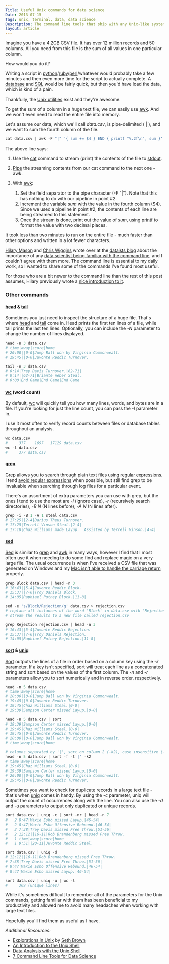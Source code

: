 ```yaml
---
Title: Useful Unix commands for data science
Date: 2013-07-15
Tags: unix, terminal, data, data science
Description: The command line tools that ship with any Unix-like system are extremely handy for many data tasks. Here are some of the ones that I've found most useful.
layout: article
---
```


Imagine you have a 4.2GB CSV file.  It has over 12 million records and 50 columns.  All you need from this file is the sum of all values in one particular column.

How would you do it?

Writing a script in [python](http://www.python.org/)/[ruby](http://www.ruby-lang.org/)/[perl](http://www.perl.org/)/whatever would probably take a few minutes and then even more time for the script to actually complete.  A [database](http://en.wikipedia.org/wiki/Database) and [SQL](http://en.wikipedia.org/wiki/SQL) would be fairly quick, but then you'd have load the data, which is kind of a pain.

Thankfully, the [Unix utilities](http://en.wikipedia.org/wiki/List_of_Unix_utilities) exist and they're awesome.

To get the sum of a column in a huge text file, we can easily use [awk](http://en.wikipedia.org/wiki/AWK_(programming_language)).  And we won't even need to read the entire file into memory.

Let's assume our data, which we'll call _data.csv_, is pipe-delimited ( | ), and we want to sum the fourth column of the file.

```python
cat data.csv | awk -F "|" '{ sum += $4 } END { printf "%.2f\n", sum }'
```
The above line says:

1. Use the [cat](http://en.wikipedia.org/wiki/Cat_(Unix)) command to stream (print) the contents of the file to [stdout](http://en.wikipedia.org/wiki/Standard_streams).
2. [Pipe](http://en.wikipedia.org/wiki/Pipeline_(Unix)) the streaming contents from our cat command to the next one - awk. 
3. With [awk](http://en.wikipedia.org/wiki/AWK_(programming_language)):

	1. Set the field separator to the pipe character (-F "|"). Note that this has nothing to do with our pipeline in point #2.
	2. Increment the variable _sum_ with the value in the fourth column ($4). Since we used a pipeline in point #2, the contents of each line are being streamed to this statement.
    3. Once the stream is done, print out the value of _sum_, using [printf](http://www.gnu.org/software/gawk/manual/html_node/Printf-Examples.html) to format the value with two decimal places.

It took less than two minutes to run on the entire file - much faster than other options and written in a lot fewer characters.

[Hilary Mason](http://www.hilarymason.com) and [Chris Wiggins](http://www.columbia.edu/~chw2/) wrote over at the [dataists blog](http://www.dataists.com/) about the importance of any [data scientist being familiar with the command line](http://www.dataists.com/2010/09/a-taxonomy-of-data-science/), and I couldn't agree with them more.  The command line is essential to my daily work, so I wanted to share some of the commands I've found most useful.

For those who are a bit newer to the command line than the rest of this post assumes, Hilary previously wrote a [nice introduction to it](http://www.hilarymason.com/articles/intro-to-the-linux-command-line/).

### Other commands

#### [head](http://en.wikipedia.org/wiki/Head_(Unix)) & [tail](http://en.wikipedia.org/wiki/Tail_(Unix))

Sometimes you just need to inspect the structure of a huge file.  That's where [head](http://en.wikipedia.org/wiki/Head_(Unix)) and [tail](http://en.wikipedia.org/wiki/Tail_(Unix)) come in.  Head prints the first ten lines of a file, while tail prints the last ten lines.  Optionally, you can include the _-N_ parameter to change the number of lines displayed.

```python
head -n 3 data.csv
# time|away|score|home
# 20:00||0-0|Jump Ball won by Virginia Commonwealt.
# 19:45||0-0|Juvonte Reddic Turnover.

tail -n 3 data.csv
# 0:14|Trey Davis Turnover.|62-71|
# 0:14||62-71|Briante Weber Steal.
# 0:00|End Game|End Game|End Game
```

#### [wc](http://en.wikipedia.org/wiki/Wc_(Unix)) (word count)

By default, [wc](http://en.wikipedia.org/wiki/Wc_(Unix)) will quickly tell you how many lines, words, and bytes are in a file.  If you're looking for just the line count, you can pass the _-l_ parameter in.

I use it most often to verify record counts between files or database tables throughout an analysis.

```python
wc data.csv
#     377    1697   17129 data.csv
wc -l data.csv
#     377 data.csv
```

#### [grep](http://en.wikipedia.org/wiki/Grep)

[Grep](http://en.wikipedia.org/wiki/Grep) allows you to search through plain text files using [regular expressions](http://en.wikipedia.org/wiki/Regular_expression).  I tend [avoid regular expressions](http://regex.info/blog/2006-09-15/247) when possible, but still find grep to be invaluable when searching through log files for a particular event.

There's an assortment of extra parameters you can use with grep, but the ones I tend to use the most are _-i_ (ignore case), _-r_ (recursively search directories), _-B N_ (N lines before), _-A N_ (N lines after).

```python
grep -i -B 1 -A 1 steal data.csv
# 17:25||2-4|Darius Theus Turnover.
# 17:25|Terrell Vinson Steal.|2-4|
# 17:18|Chaz Williams made Layup.  Assisted by Terrell Vinson.|4-4|
```

#### [sed](http://en.wikipedia.org/wiki/Sed)

[Sed](http://en.wikipedia.org/wiki/Sed) is similar to [grep](http://en.wikipedia.org/wiki/Grep) and [awk](http://en.wikipedia.org/wiki/AWK_(programming_language)) in many ways, however I find that I most often use it when needing to do some find and replace magic on a very large file.  The usual occurrence is when I've received a CSV file that was generated on Windows and my [Mac isn't able to handle the carriage return](http://stackoverflow.com/questions/6373888/converting-newline-formatting-from-mac-to-windows) properly.

```python
grep Block data.csv | head -n 3
# 16:43||5-4|Juvonte Reddic Block.
# 15:37||7-6|Troy Daniels Block.
# 14:05|Raphiael Putney Block.|11-8|

sed -e 's/Block/Rejection/g' data.csv > rejection.csv
# replace all instances of the word 'Block' in data.csv with 'Rejection'
# stream the results to a new file called rejection.csv

grep Rejection rejection.csv | head -n 3
# 16:43||5-4|Juvonte Reddic Rejection.
# 15:37||7-6|Troy Daniels Rejection.
# 14:05|Raphiael Putney Rejection.|11-8|
```

#### [sort](http://en.wikipedia.org/wiki/Sort_(Unix)) & [uniq](http://en.wikipedia.org/wiki/Uniq)

[Sort](http://en.wikipedia.org/wiki/Sort_(Unix)) outputs the lines of a file in order based on a column key using the _-k_ parameter.  If a key isn't specified, sort will treat each line as a concatenated string and sort based on the values of the first column.  The _-n_ and _-r_ parameters allow you to sort numerically and in reverse order, respectively.

```python
head -n 5 data.csv
# time|away|score|home
# 20:00||0-0|Jump Ball won by Virginia Commonwealt.
# 19:45||0-0|Juvonte Reddic Turnover.
# 19:45|Chaz Williams Steal.|0-0|
# 19:39|Sampson Carter missed Layup.|0-0|

head -n 5 data.csv | sort
# 19:39|Sampson Carter missed Layup.|0-0|
# 19:45|Chaz Williams Steal.|0-0|
# 19:45||0-0|Juvonte Reddic Turnover.
# 20:00||0-0|Jump Ball won by Virginia Commonwealt.
# time|away|score|home

# columns separated by '|', sort on column 2 (-k2), case insensitive (-f)
head -n 5 data.csv | sort -f -t'|' -k2
# time|away|score|home
# 19:45|Chaz Williams Steal.|0-0|
# 19:39|Sampson Carter missed Layup.|0-0|
# 20:00||0-0|Jump Ball won by Virginia Commonwealt.
# 19:45||0-0|Juvonte Reddic Turnover.
```

Sometimes you want to check for duplicate records in a large text file - that's when [uniq](http://en.wikipedia.org/wiki/Uniq) comes in handy.  By using the _-c_ parameter, uniq will output the count of occurrences along with the line.  You can also use the _-d_ and _-u_ parameters to output only duplicated or unique records.

```python
sort data.csv | uniq -c | sort -nr | head -n 7
#   2 8:47|Maxie Esho missed Layup.|46-54|
#   2 8:47|Maxie Esho Offensive Rebound.|46-54|
#   2 7:38|Trey Davis missed Free Throw.|51-56|
#   2 12:12||16-11|Rob Brandenberg missed Free Throw.
#   1 time|away|score|home
#   1 9:51||20-11|Juvonte Reddic Steal.

sort data.csv | uniq -d
# 12:12||16-11|Rob Brandenberg missed Free Throw.
# 7:38|Trey Davis missed Free Throw.|51-56|
# 8:47|Maxie Esho Offensive Rebound.|46-54|
# 8:47|Maxie Esho missed Layup.|46-54|

sort data.csv | uniq -u | wc -l
#     369 (unique lines)
```

While it's sometimes difficult to remember all of the parameters for the Unix commands, getting familiar with them has been beneficial to my productivity and allowed me to avoid many headaches when working with large text files.

Hopefully you'll find them as useful as I have.


_Additional Resources:_

- [Explorations in Unix](http://www.drbunsen.org/explorations-in-unix/) by [Seth Brown](http://www.drbunsen.org/)
- [An Introduction to the Unix Shell](http://www.ceri.memphis.edu/computer/docs/unix/bshell.htm)
- [Data Analysis with the Unix Shell](http://blog.comsysto.com/2013/04/25/data-analysis-with-the-unix-shell/)
- [7 Command Line Tools for Data Science](http://jeroenjanssens.com/2013/09/19/seven-command-line-tools-for-data-science.html)